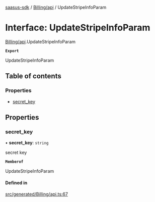 [saasus-sdk](../README.md) / [Billing/api](../modules/Billing_api.md) / UpdateStripeInfoParam

# Interface: UpdateStripeInfoParam

[Billing/api](../modules/Billing_api.md).UpdateStripeInfoParam

**`Export`**

UpdateStripeInfoParam

## Table of contents

### Properties

- [secret\_key](Billing_api.UpdateStripeInfoParam.md#secret_key)

## Properties

### secret\_key

• **secret\_key**: `string`

secret key

**`Memberof`**

UpdateStripeInfoParam

#### Defined in

[src/generated/Billing/api.ts:67](https://github.com/saasus-platform/saasus-sdk-javascript/blob/997c544/src/generated/Billing/api.ts#L67)
